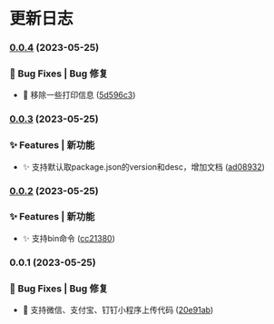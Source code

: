 # 更新日志 


### [0.0.4](https://gitee.com/fant-mini/uni-mini-ci/compare/v0.0.3...v0.0.4) (2023-05-25)


### 🐛 Bug Fixes | Bug 修复

* 🐛 移除一些打印信息 ([5d596c3](https://gitee.com/fant-mini/uni-mini-ci/commit/5d596c3e1a2c2c7927cc9d58ab3f434207413721))

### [0.0.3](https://gitee.com/fant-mini/uni-mini-ci/compare/v0.0.2...v0.0.3) (2023-05-25)


### ✨ Features | 新功能

* ✨ 支持默认取package.json的version和desc，增加文档 ([ad08932](https://gitee.com/fant-mini/uni-mini-ci/commit/ad089329ac2e836abf18c74620b0f0bd37cb12c0))

### [0.0.2](https://gitee.com/fant-mini/uni-mini-ci/compare/v0.0.1...v0.0.2) (2023-05-25)


### ✨ Features | 新功能

* ✨ 支持bin命令 ([cc21380](https://gitee.com/fant-mini/uni-mini-ci/commit/cc21380426200dfcec88ff01ccf77f30cb9e2a1b))

### 0.0.1 (2023-05-25)


### 🐛 Bug Fixes | Bug 修复

* 🐛 支持微信、支付宝、钉钉小程序上传代码 ([20e91ab](https://gitee.com/fant-mini/uni-mini-ci/commit/20e91abf0417c3fbd4661e0f3738f97854bf8ce6))
